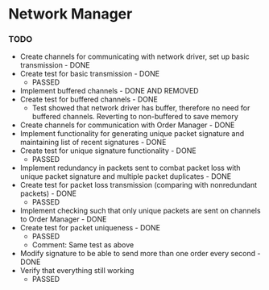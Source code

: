 # Network Manager

### TODO
 * Create channels for communicating with network driver, set up basic transmission - DONE
 * Create test for basic transmission - DONE
    * PASSED
 * Implement buffered channels - DONE AND REMOVED
 * Create test for buffered channels - DONE
    * Test showed that network driver has buffer, therefore no need for buffered channels. Reverting to non-buffered to save memory
 * Create channels for communication with Order Manager - DONE
 * Implement functionality for generating unique packet signature and maintaining list of recent signatures - DONE
 * Create test for unique signature functionality - DONE
    * PASSED
 * Implement redundancy in packets sent to combat packet loss with unique packet signature and multiple packet duplicates - DONE
 * Create test for packet loss transmission (comparing with nonredundant packets) - DONE
    * PASSED
 * Implement checking such that only unique packets are sent on channels to Order Manager - DONE
 * Create test for packet uniqueness - DONE
    * PASSED
    * Comment: Same test as above
 * Modify signature to be able to send more than one order every second - DONE
 * Verify that everything still working
    * PASSED
